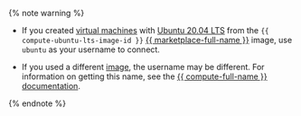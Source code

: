 {% note warning %}

* If you created [virtual machines](../../../compute/concepts/vm.md) with [Ubuntu 20.04 LTS](/marketplace/products/yc/ubuntu-20-04-lts) from the `{{ compute-ubuntu-lts-image-id }}` [{{ marketplace-full-name }}](../../../marketplace/) image, use `ubuntu` as your username to connect.


* If you used a different [image](../../../compute/concepts/image.md), the username may be different. For information on getting this name, see the [{{ compute-full-name }} documentation](../../../compute/concepts/vm-metadata.md#keys-processed-in-public-images).


{% endnote %}
